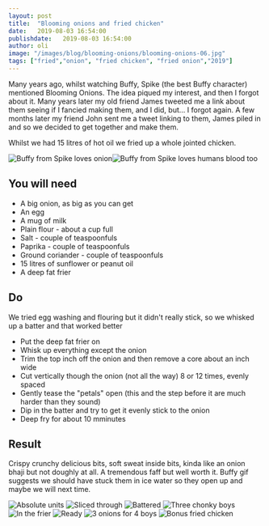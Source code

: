 ```yaml
---
layout: post
title:  "Blooming onions and fried chicken"
date:   2019-08-03 16:54:00
publishdate:   2019-08-03 16:54:00
author: oli
image: "/images/blog/blooming-onions/blooming-onions-06.jpg"
tags: ["fried","onion", "fried chicken", "fried onion","2019"]
---
```


Many years ago, whilst watching Buffy, Spike (the best Buffy character) mentioned Blooming Onions.  The idea piqued my interest, and then I forgot about it.  Many years later my old friend James tweeted me a link about them seeing if I fancied making them, and I did, but... I forgot again.  A few months later my friend John sent me a tweet linking to them, James piled in and so we decided to get together and make them.

Whilst we had 15 litres of hot oil we fried up a whole jointed chicken.

![Buffy from Spike loves onion](/images/blog/blooming-onions/spike1.gif)![Buffy from Spike loves humans blood too](/images/blog/blooming-onions/spike2.gif)

## You will need

* A big onion, as big as you can get
* An egg
* A mug of milk
* Plain flour - about a cup full
* Salt - couple of teaspoonfuls
* Paprika - couple of teaspoonfuls
* Ground coriander - couple of teaspoonfuls
* 15 litres of sunflower or peanut oil
* A deep fat frier


## Do

We tried egg washing and flouring but it didn't really stick, so we whisked up a batter and that worked better

* Put the deep fat frier on
* Whisk up everything except the onion
* Trim the top inch off the onion and then remove a core about an inch wide
* Cut vertically though the onion (not all the way) 8 or 12 times, evenly spaced
* Gently tease the "petals" open (this and the step before it are much harder than they sound)
* Dip in the batter and try to get it evenly stick to the onion
* Deep fry for about 10 mminutes

## Result

Crispy crunchy delicious bits, soft sweat inside bits, kinda like an onion bhaji but not doughly at all.  A tremendous faff but well worth it.  Buffy gif suggests we should have stuck them in ice water so they open up and maybe we will next time.

![Absolute units](/images/blog/blooming-onions/blooming-onions-01.jpg)
![Sliced through](/images/blog/blooming-onions/blooming-onions-02.jpg)
![Battered](/images/blog/blooming-onions/blooming-onions-03.jpg)
![Three chonky boys](/images/blog/blooming-onions/blooming-onions-04.jpg)
![In the frier](/images/blog/blooming-onions/blooming-onions-05.jpg)
![Ready](/images/blog/blooming-onions/blooming-onions-06.jpg)
![3 onions for 4 boys](/images/blog/blooming-onions/blooming-onions-07.jpg)
![Bonus fried chicken](/images/blog/blooming-onions/blooming-onions-08.jpg)

